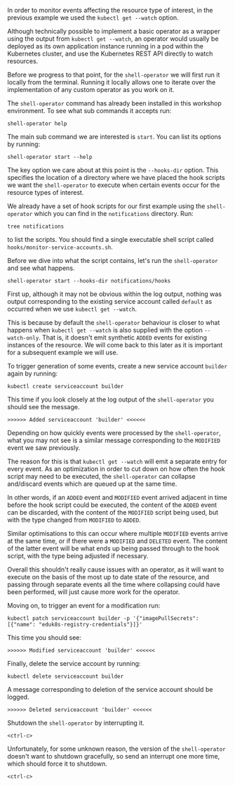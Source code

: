 In order to monitor events affecting the resource type of interest, in the previous example we used the ``kubectl get --watch`` option.

Although technically possible to implement a basic operator as a wrapper using the output from ``kubectl get --watch``, an operator would usually be deployed as its own application instance running in a pod within the Kubernetes cluster, and use the Kubernetes REST API directly to watch resources.

Before we progress to that point, for the ``shell-operator`` we will first run it locally from the terminal. Running it locally allows one to iterate over the implementation of any custom operator as you work on it.

The ``shell-operator`` command has already been installed in this workshop environment. To see what sub commands it accepts run:

```execute
shell-operator help
```

The main sub command we are interested is ``start``. You can list its options by running:

```execute
shell-operator start --help
```

The key option we care about at this point is the ``--hooks-dir`` option. This specifies the location of a directory where we have placed the hook scripts we want the ``shell-operator`` to execute when certain events occur for the resource types of interest.

We already have a set of hook scripts for our first example using the ``shell-operator`` which you can find in the ``notifications`` directory. Run:

```execute
tree notifications
```

to list the scripts. You should find a single executable shell script called ``hooks/monitor-service-accounts.sh``.

Before we dive into what the script contains, let's run the ``shell-operator`` and see what happens.

```execute-1
shell-operator start --hooks-dir notifications/hooks
```

First up, although it may not be obvious within the log output, nothing was output corresponding to the existing service account called ``default`` as occurred when we use ``kubectl get --watch``.

This is because by default the ``shell-operator`` behaviour is closer to what happens when ``kubectl get --watch`` is also supplied with the option ``--watch-only``. That is, it doesn't emit synthetic ``ADDED`` events for existing instances of the resource. We will come back to this later as it is important for a subsequent example we will use.

To trigger generation of some events, create a new service account ``builder`` again by running:

```execute-2
kubectl create serviceaccount builder
```

This time if you look closely at the log output of the ``shell-operator`` you should see the message.

```
>>>>>> Added serviceaccount 'builder' <<<<<<
```

Depending on how quickly events were processed by the ``shell-operator``, what you may not see is a similar message corresponding to the ``MODIFIED`` event we saw previously.

The reason for this is that ``kubectl get --watch`` will emit a separate entry for every event. As an optimization in order to cut down on how often the hook script may need to be executed, the ``shell-operator`` can collapse and/discard events which are queued up at the same time.

In other words, if an ``ADDED`` event and ``MODIFIED`` event arrived adjacent in time before the hook script could be executed, the content of the ``ADDED`` event can be discarded, with the content of the ``MODIFIED`` script being used, but with the type changed from ``MODIFIED`` to ``ADDED``.

Similar optimisations to this can occur where multiple ``MODIFIED`` events arrive at the same time, or if there were a ``MODIFIED`` and ``DELETED`` event. The content of the latter event will be what ends up being passed through to the hook script, with the type being adjusted if necessary.

Overall this shouldn't really cause issues with an operator, as it will want to execute on the basis of the most up to date state of the resource, and passing through separate events all the time where collapsing could have been performed, will just cause more work for the operator.

Moving on, to trigger an event for a modification run:

```execute-2
kubectl patch serviceaccount builder -p '{"imagePullSecrets": [{"name": "eduk8s-registry-credentials"}]}'
```

This time you should see:

```
>>>>>> Modified serviceaccount 'builder' <<<<<<
```

Finally, delete the service account by running:

```execute-2
kubectl delete serviceaccount builder
```

A message corresponding to deletion of the service account should be logged.

```
>>>>>> Deleted serviceaccount 'builder' <<<<<<
```

Shutdown the ``shell-operator`` by interrupting it.

```execute-1
<ctrl-c>
```

Unfortunately, for some unknown reason, the version of the ``shell-operator`` doesn't want to shutdown gracefully, so send an interrupt one more time, which should force it to shutdown.

```execute-1
<ctrl-c>
```
